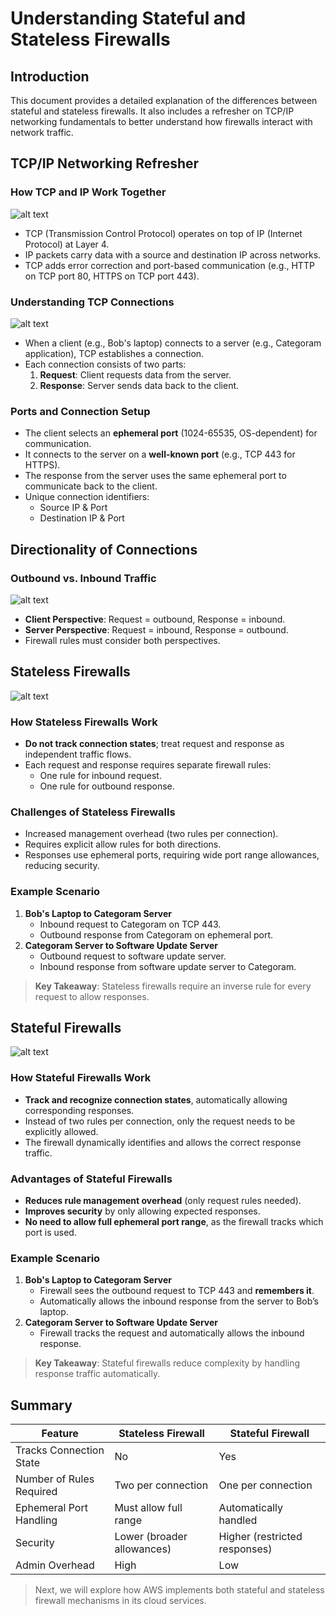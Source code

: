 # Understanding Stateful and Stateless Firewalls

## Introduction

This document provides a detailed explanation of the differences between stateful and stateless firewalls. It also includes a refresher on TCP/IP networking fundamentals to better understand how firewalls interact with network traffic.

## TCP/IP Networking Refresher

### How TCP and IP Work Together

![alt text](./Images/image-25.png)

- TCP (Transmission Control Protocol) operates on top of IP (Internet Protocol) at Layer 4.
- IP packets carry data with a source and destination IP across networks.
- TCP adds error correction and port-based communication (e.g., HTTP on TCP port 80, HTTPS on TCP port 443).

### Understanding TCP Connections

![alt text](./Images/image-26.png)

- When a client (e.g., Bob's laptop) connects to a server (e.g., Categoram application), TCP establishes a connection.
- Each connection consists of two parts:
  1. **Request**: Client requests data from the server.
  2. **Response**: Server sends data back to the client.

### Ports and Connection Setup

- The client selects an **ephemeral port** (1024-65535, OS-dependent) for communication.
- It connects to the server on a **well-known port** (e.g., TCP 443 for HTTPS).
- The response from the server uses the same ephemeral port to communicate back to the client.
- Unique connection identifiers:
  - Source IP & Port
  - Destination IP & Port

## Directionality of Connections

### Outbound vs. Inbound Traffic

![alt text](./Images/image-27.png)

- **Client Perspective**: Request = outbound, Response = inbound.
- **Server Perspective**: Request = inbound, Response = outbound.
- Firewall rules must consider both perspectives.

## Stateless Firewalls

![alt text](./Images/image-28.png)

### How Stateless Firewalls Work

- **Do not track connection states**; treat request and response as independent traffic flows.
- Each request and response requires separate firewall rules:
  - One rule for inbound request.
  - One rule for outbound response.

### Challenges of Stateless Firewalls

- Increased management overhead (two rules per connection).
- Requires explicit allow rules for both directions.
- Responses use ephemeral ports, requiring wide port range allowances, reducing security.

### Example Scenario

1. **Bob's Laptop to Categoram Server**
   - Inbound request to Categoram on TCP 443.
   - Outbound response from Categoram on ephemeral port.
2. **Categoram Server to Software Update Server**
   - Outbound request to software update server.
   - Inbound response from software update server to Categoram.

> **Key Takeaway**: Stateless firewalls require an inverse rule for every request to allow responses.

## Stateful Firewalls

![alt text](./Images/image-29.png)

### How Stateful Firewalls Work

- **Track and recognize connection states**, automatically allowing corresponding responses.
- Instead of two rules per connection, only the request needs to be explicitly allowed.
- The firewall dynamically identifies and allows the correct response traffic.

### Advantages of Stateful Firewalls

- **Reduces rule management overhead** (only request rules needed).
- **Improves security** by only allowing expected responses.
- **No need to allow full ephemeral port range**, as the firewall tracks which port is used.

### Example Scenario

1. **Bob's Laptop to Categoram Server**
   - Firewall sees the outbound request to TCP 443 and **remembers it**.
   - Automatically allows the inbound response from the server to Bob’s laptop.
2. **Categoram Server to Software Update Server**
   - Firewall tracks the request and automatically allows the inbound response.

> **Key Takeaway**: Stateful firewalls reduce complexity by handling response traffic automatically.

## Summary

| Feature                  | Stateless Firewall         | Stateful Firewall             |
| ------------------------ | -------------------------- | ----------------------------- |
| Tracks Connection State  | No                         | Yes                           |
| Number of Rules Required | Two per connection         | One per connection            |
| Ephemeral Port Handling  | Must allow full range      | Automatically handled         |
| Security                 | Lower (broader allowances) | Higher (restricted responses) |
| Admin Overhead           | High                       | Low                           |

> Next, we will explore how AWS implements both stateful and stateless firewall mechanisms in its cloud services.
